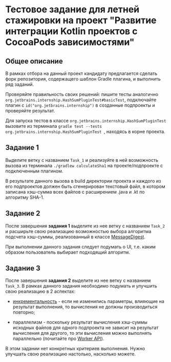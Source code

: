 # Тестовое задание для летней стажировки на проект "Развитие интеграции Kotlin проектов с CocoaPods зависимостями"

## Общее описание

В рамках отбора на данный проект кандидату предлагается сделать форк репозитория, содержащего шаблон Gradle плагина, 
и выполнить ряд заданий.

Проверяйте правильность своих решений: пишите тесты аналогично `org.jetbrains.internship.HashSumPluginTest#basicTest`, 
подключайте плагин с `id("org.jetbrains.internship")` в созданные подпроекты и проверяйте результат.

Для запуска тестов в классе `org.jetbrains.internship.HashSumPluginTest` вызовите из терминала `gradle test --tests org.jetbrains.internship.HashSumPluginTest
`, находясь в корне проекта.

## Задание 1

Выделите ветку с названием `Task_1` и реализуйте в ней возможность вызова из терминала `./gradlew calculateSha1` на 
проекте/подпроекте с подключенным плагином. 

В результате данного вызова в build директории проекта и каждого из его подпроектов должен быть сгенерирован текстовый файл, 
в котором записана хэш-сумма всех файлов с расширением .java и .kt по алгоритму SHA-1.

## Задание 2

После завершения **задания 1** выделите из нее ветку с названием `Task_2` и расширьте свою реализацию возможностью 
выбора алгоритма подсчета хэш-суммы, реализованный в классе [MessageDigest](https://docs.oracle.com/javase/8/docs/technotes/guides/security/StandardNames.html#MessageDigest).

При выполнении данного задания следует подумать о UI, т.е. каким образом пользователь выбирает подходящий алгоритм.

## Задание 3

После завершения **задания 2** выделите из нее ветку с названием `Task_3`. В рамках данного задания необходимо подумать 
и улучшить свою реализацию в 2 аспектах: 

* [инкрементальность](https://docs.gradle.org/current/userguide/more_about_tasks.html#sec:up_to_date_checks) - если не изменились параметры, влияющие на результат выполнения, то вычисления не должны 
производиться повторно;

* параллелизм - поскольку результат вычисления хэш-суммы исходных файлов для одного подпроекта не зависит на результат 
вычисления для другого, то эти вычисления можно выполнять параллельно (почитайте про [Worker API](https://guides.gradle.org/using-the-worker-api/)). 

В этом задании нет конкретных критериев выполнения. Нужно улучшать свою реализацию настолько, насколько можете.